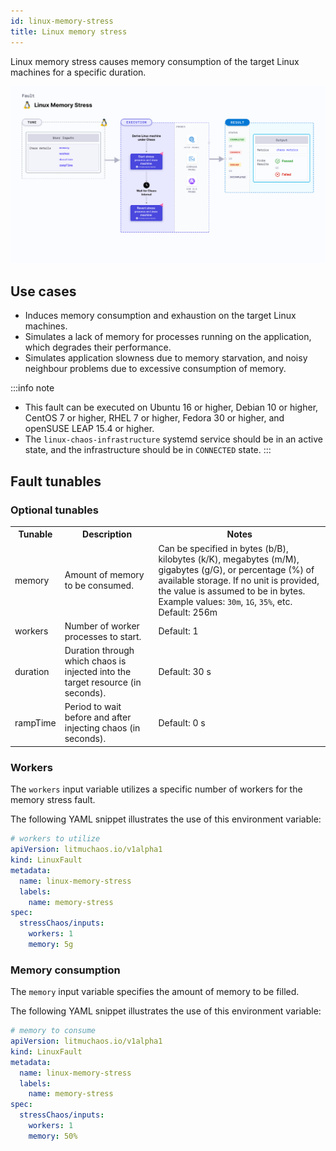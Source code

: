 ```yaml
---
id: linux-memory-stress
title: Linux memory stress
---
```

Linux memory stress causes memory consumption of the target Linux machines for a specific duration.

![Linux memory stress](./static/images/linux-memory-stress.png)

## Use cases
- Induces memory consumption and exhaustion on the target Linux machines.
- Simulates a lack of memory for processes running on the application, which degrades their performance.
- Simulates application slowness due to memory starvation, and noisy neighbour problems due to excessive consumption of memory.

:::info note
- This fault can be executed on Ubuntu 16 or higher, Debian 10 or higher, CentOS 7 or higher, RHEL 7 or higher, Fedora 30 or higher, and openSUSE LEAP 15.4 or higher.
- The `linux-chaos-infrastructure` systemd service should be in an active state, and the infrastructure should be in `CONNECTED` state.
:::

## Fault tunables
<h3>Optional tunables</h3>
<table>
  <tr>
    <th> Tunable </th>
    <th> Description </th>
    <th> Notes </th>
  </tr>
  <tr>
    <td> memory </td>
    <td> Amount of memory to be consumed. </td>
    <td> Can be specified in bytes (b/B), kilobytes (k/K), megabytes (m/M), gigabytes (g/G), or percentage (%) of available storage. If no unit is provided, the value is assumed to be in bytes. Example values: <code>30m</code>, <code>1G</code>, <code>35%</code>, etc. Default: 256m </td>
  </tr>
  <tr>
    <td> workers </td>
    <td> Number of worker processes to start. </td>
    <td> Default: 1 </td>
  </tr>
  <tr>
    <td> duration </td>
    <td> Duration through which chaos is injected into the target resource (in seconds). </td>
    <td> Default: 30 s </td>
  </tr>
  <tr>
    <td> rampTime </td>
    <td> Period to wait before and after injecting chaos (in seconds). </td>
    <td> Default: 0 s </td>
  </tr>
</table>

### Workers

The `workers` input variable utilizes a specific number of workers for the memory stress fault.

The following YAML snippet illustrates the use of this environment variable:

[embedmd]:# (./static/manifests/linux-memory-stress/workers.yaml yaml)
```yaml
# workers to utilize
apiVersion: litmuchaos.io/v1alpha1
kind: LinuxFault
metadata:
  name: linux-memory-stress
  labels:
    name: memory-stress
spec:
  stressChaos/inputs:
    workers: 1
    memory: 5g
```

### Memory consumption

The `memory` input variable specifies the amount of memory to be filled.

The following YAML snippet illustrates the use of this environment variable:

[embedmd]:# (./static/manifests/linux-memory-stress/memory.yaml yaml)
```yaml
# memory to consume
apiVersion: litmuchaos.io/v1alpha1
kind: LinuxFault
metadata:
  name: linux-memory-stress
  labels:
    name: memory-stress
spec:
  stressChaos/inputs:
    workers: 1
    memory: 50%
```
